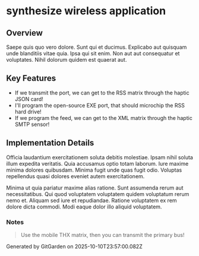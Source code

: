 # synthesize wireless application

## Overview
Saepe quis quo vero dolore. Sunt qui et ducimus. Explicabo aut quisquam unde blanditiis vitae quia. Ipsa qui sit enim. Non aut aut consequatur et voluptates. Nihil dolorum quidem est quaerat aut.

## Key Features
- If we transmit the port, we can get to the RSS matrix through the haptic JSON card!
- I'll program the open-source EXE port, that should microchip the RSS hard drive!
- If we program the feed, we can get to the XML matrix through the haptic SMTP sensor!

## Implementation Details
Officia laudantium exercitationem soluta debitis molestiae. Ipsam nihil soluta illum expedita veritatis. Quia accusamus optio totam laborum. Iure maxime minima dolores quibusdam. Minima fugit unde quas fugit odio. Voluptas repellendus quasi dolores eveniet autem exercitationem.
 Minima ut quia pariatur maxime alias ratione. Sunt assumenda rerum aut necessitatibus. Qui quod voluptatem voluptatem quidem voluptatum rerum nemo et. Aliquam sed iure et repudiandae. Ratione voluptatem ex rem dolore dicta commodi. Modi eaque dolor illo aliquid voluptatem.

### Notes
> Use the mobile THX matrix, then you can transmit the primary bus!

Generated by GitGarden on 2025-10-10T23:57:00.082Z